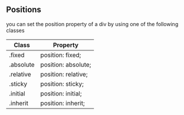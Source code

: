 ## Positions

you can set the position property of a div by using one of the following classes

<table id="positions_table" class="table table-with-border">
                    <thead><tr><th class="bold">Class</th><th>Property</th></tr></thead><tbody><tr><td class="bold">.fixed</td><td>position: fixed;</td></tr><tr><td class="bold">.absolute</td><td>position: absolute;</td></tr><tr><td class="bold">.relative</td><td>position: relative;</td></tr><tr><td class="bold">.sticky</td><td>position: sticky;</td></tr><tr><td class="bold">.initial</td><td>position: initial;</td></tr><tr><td class="bold">.inherit</td><td>position: inherit;</td></tr></tbody></table>


